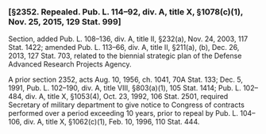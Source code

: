 ### [§2352. Repealed. Pub. L. 114–92, div. A, title X, §1078(c)(1), Nov. 25, 2015, 129 Stat. 999] ###

Section, added Pub. L. 108–136, div. A, title II, §232(a), Nov. 24, 2003, 117 Stat. 1422; amended Pub. L. 113–66, div. A, title II, §211(a), (b), Dec. 26, 2013, 127 Stat. 703, related to the biennial strategic plan of the Defense Advanced Research Projects Agency.

A prior section 2352, acts Aug. 10, 1956, ch. 1041, 70A Stat. 133; Dec. 5, 1991, Pub. L. 102–190, div. A, title VIII, §803(a)(1), 105 Stat. 1414; Pub. L. 102–484, div. A, title X, §1053(4), Oct. 23, 1992, 106 Stat. 2501, required Secretary of military department to give notice to Congress of contracts performed over a period exceeding 10 years, prior to repeal by Pub. L. 104–106, div. A, title X, §1062(c)(1), Feb. 10, 1996, 110 Stat. 444.